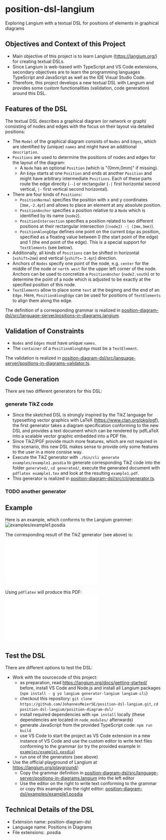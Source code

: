# position-dsl-langium
Exploring Langium with a textual DSL for positions of elements in graphical diagrams


## Objectives and Context of this Project

* Main objective of this project is to learn Langium (https://langium.org/) for creating textual DSLs.
* Since Langium is web-based with TypeScript and VS Code extensions, secondary objectives are to learn the programming languages TypeScript and JavaScript as well as the IDE Visual Studio Code.
* Therefore, this project develops a new textual DSL with Langium and provides some custom functionalities (validation, code generation) around this DSL.


## Features of the DSL

The textual DSL describes a graphical diagram (or network or graph) consisting of nodes and edges with the focus on their layout via detailed positions:

* The `Model` of the graphical diagram consists of `Nodes` and `Edges`, which are identified by (unique) `names` and might have an additional `description`.
* `Positions` are used to determine the positions of nodes and edges for the layout of the diagram:
  * A `Node` has an optional `Position` (which is "(0mm,0mm)" if missing).
  * An `Edge` starts at one `Position` and ends at another `Position` and might have arbitrary intermediate `Positions`. Each of these parts route the edge directly (`--`) or rectangular (`-|` first horizontal second vertical, `|-` first vertical second horizontal).
* There are four kinds of `Positions`:
  * `PositionNormal` specifies the position with x and y coordinates (`3mm,-2.4pt`) and allows to place an element at any absolute position.
  * `PositionAnchor` specifies a position relative to a `Node` which is identified by its name (`node2`).
  * `PositionIntersection` specifies a position related to two different positions at their rectangular intersection (`(node2) -| (2mm,3mm)`).
  * `PositionAlongEdge` defines one point on the current `Edge` as position, specified as a floating value between 0 (the start point of the edge) and 1 (the end point of the edge). This is a special support for `TextElements` (see below).
* Additionally, all kinds of `Positions` can be shifted in horizontal (`xshift=2mm`) and vertical (`yshift=-3.4pt`) direction.
* Anchors of `Nodes` specify one point of the node, e.g. `center` for the middle of the node or `north west` for the upper left corner of the node. Anchors can be used to concretize a `PositionAnchor` (`node2.south`) or to determine the point of a node which is adjusted to be exactly at the specified position of this node.
* `TextElements` allow to place some `text` at the beginng and the end of an `Edge`. Here, `PositionAlongEdge` can be used for positions of `TextElements` to align them along the edge.

The definition of a corresponding grammar is realized in [position-diagram-dsl/src/language-server/positions-in-diagrams.langium](position-diagram-dsl/src/language-server/positions-in-diagrams.langium).


## Validation of Constraints

* `Nodes` and `Edges` must have unique `names`.
* The `container` of a `PositionAlongEdge` must be a `TextElement`.

The validation is realized in [position-diagram-dsl/src/language-server/positions-in-diagrams-validator.ts](position-diagram-dsl/src/language-server/positions-in-diagrams-validator.ts).


## Code Generation

There are two different generators for this DSL:

### generate TikZ code

* Since the sketched DSL is strongly inspired by the TikZ language for typesetting vector graphics with LaTeX (https://www.ctan.org/pkg/pgf), the first generator takes a diagram specification conforming to the new DSL and provides a text document which can be rendered by pdfLaTeX into a scalable vector graphic embedded into a PDF file.
* Since TikZ/PGF provide much more features, which are not required in this scenario, this new DSL makes sense to provide only some features to the user in a more consise way.
* Execute the TikZ generator with `./bin/cli generate examples/example1.posdia` to generate corresponding TikZ code into the folder `generated/`, `cd generated/`, execute the generated document with `pdflatex example1.tex` and look at the resulting `example1.pdf`.
* This generator is realized in [position-diagram-dsl/src/cli/generator.ts](position-diagram-dsl/src/cli/generator.ts).

### TODO another generator


## Example

Here is an example, which conforms to the Langium grammer:
![examples/example1.posdia](position-diagram-dsl/examples/example1.posdia)

The corresponding result of the TikZ generator (see above) is:
![examples/example1.tex](position-diagram-dsl/examples/example1.tex)

Using `pdflatex` will produce this PDF:
![examples/example1.pdf](position-diagram-dsl/examples/example1.pdf)


## Test the DSL

There are different options to test the DSL:

* Work with the sourcecode of this project:
  * as preparation, read https://langium.org/docs/getting-started/ before, install VS Code and Node.js and install all Langium packages (`npm install -
g yo langium generator-langium langium-cli`)
  * checkout this repository: `git clone https://github.com/JohannesMeierSE/position-dsl-langium.git`, `cd position-dsl-langium/position-diagram-dsl/`
  * install required dependencies with `npm install` locally (these dependencies are located in `node_modules/` afterwards)
  * generate JavaScript from the provided TypeScript code: `npm run build`
  * use VS Code to start the project as VS Code extension in a new instance of VS Code and use the custom editor to write text files conforming to the grammar (or try the provided example in [`examples/example1.posdia`](position-diagram-dsl/examples/example1.posdia))
  * run one of the generators (see above)
* Use the official playground of Langium at https://langium.org/playground/:
  * Copy the grammar definition in [position-diagram-dsl/src/language-server/positions-in-diagrams.langium](position-diagram-dsl/src/language-server/positions-in-diagrams.langium) into the left editor
  * Use the editor on the right to write text conforming to the grammar or copy this example into the right editor: [position-diagram-dsl/examples/example1.posdia](position-diagram-dsl/examples/example1.posdia)
 

## Technical Details of the DSL

* Extension name: position-diagram-dsl
* Language name: Positions in Diagrams
* File extensions: .posdia

